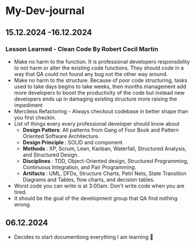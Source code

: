 # My-Dev-journal

## 15.12.2024 -16.12.2024
### Lesson Learned - Clean Code By Robert Cecil Martin
- Make no harm to the function. It is professional developers responsibility to not harm or alter the existing code functions. They should code in a way that QA could not found any bug not the other way around.
- Make no harm to the structure. Because of poor code structuring, tasks used to take days begins to take weeks, then months management add more developers to boost the productivity of the code but instead new developers ends up in damaging existing structure more raising the impediment
- Merciless Refactoring - Always checkout codebase in better shape than you first checkin.
- List of things every every professional developer should know about
    - <b> Design Patters</b>: All patterns from Gang of Four Book and Pattern Oriented Software Architecture.
    - <b> Design Principle </b>: SOLID and component.
    - <b> Methods </b>: XP, Scrum, Lean, Kanban, Waterfall, Structured Analysis, and Structured Design.
    - <b> Disciplines </b>: TDD, Object-Oriented design, Structured Programming, Continuous Integration, and Pair Programming.
    - <b> Artifacts </b>: UML, DFDs, Structure Charts, Petri Nets, State Transition Diagrams and Tables, flow charts, and decision tables.
- Worst code you can write is at 3:00am. Don't write code when you are tired.
- It should be the goal of the development group that QA find nothing wrong.
      
## 06.12.2024
- Decides to start documentiong everything I am learning 🙂

